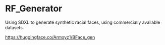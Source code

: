 # RF_Generator
Using SDXL to generate synthetic racial faces, using commercially available datasets.

https://huggingface.co/Armxyz1/BFace_gen
